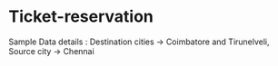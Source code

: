 # Ticket-reservation
Sample Data details : 
Destination cities -> Coimbatore and Tirunelveli,
Source city -> Chennai
